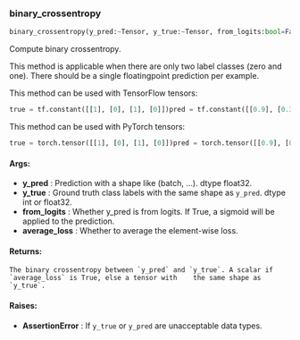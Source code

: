 

### binary_crossentropy
```python
binary_crossentropy(y_pred:~Tensor, y_true:~Tensor, from_logits:bool=False, average_loss:bool=True) -> ~Tensor
```
Compute binary crossentropy.

This method is applicable when there are only two label classes (zero and one). There should be a single floatingpoint prediction per example.

This method can be used with TensorFlow tensors:
```python
true = tf.constant([[1], [0], [1], [0]])pred = tf.constant([[0.9], [0.3], [0.8], [0.1]])b = fe.backend.binary_crossentropy(y_pred=pred, y_true=true)  # 0.197b = fe.backend.binary_crossentropy(y_pred=pred, y_true=true, average_loss=False)  # [0.105, 0.356, 0.223, 0.105]
```


This method can be used with PyTorch tensors:
```python
true = torch.tensor([[1], [0], [1], [0]])pred = torch.tensor([[0.9], [0.3], [0.8], [0.1]])b = fe.backend.binary_crossentropy(y_pred=pred, y_true=true)  # 0.197b = fe.backend.binary_crossentropy(y_pred=pred, y_true=true, average_loss=False)  # [0.105, 0.356, 0.223, 0.105]
```




#### Args:

* **y_pred** :  Prediction with a shape like (batch, ...). dtype float32.
* **y_true** :  Ground truth class labels with the same shape as `y_pred`. dtype int or float32.
* **from_logits** :  Whether y_pred is from logits. If True, a sigmoid will be applied to the prediction.
* **average_loss** :  Whether to average the element-wise loss.

#### Returns:
    The binary crossentropy between `y_pred` and `y_true`. A scalar if `average_loss` is True, else a tensor with    the same shape as `y_true`.

#### Raises:

* **AssertionError** :  If `y_true` or `y_pred` are unacceptable data types.